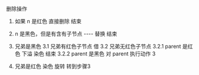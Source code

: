 删除操作

1. 如果 n 是红色 直接删除		结束
2. n 是黑色，但是有含有子节点 ---- 替换 结束

3. 兄弟是黑色
	3.1 兄弟有红色子节点   借
	3.2 兄弟无红色子节点
		3.2.1 parent 是红色 下溢 染色 结束
		3.2.2 parent 是黑色  对 parent 执行动作 3
4. 兄弟是红色
	染色 旋转 转到步骤3